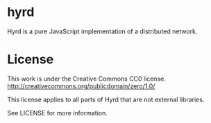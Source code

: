 hyrd
====
Hyrd is a pure JavaScript implementation of a distributed network.

License
=======
This work is under the Creative Commons CC0 license.
http://creativecommons.org/publicdomain/zero/1.0/

This license applies to all parts of Hyrd that are not external libraries.

See LICENSE for more information.
